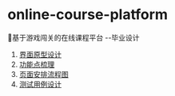 # online-course-platform

📖基于游戏闯关的在线课程平台
                --毕业设计
                
1.	[界面原型设计](https://free.modao.cc/app/TJXUbLNDsUJtfrwSJxk2IsLhA2ISbBJ)
2.	[功能点梳理](http://naotu.baidu.com/file/a4749fff4534d9de98a22cad5c36518b?token=b469690356461cb1)
3.	[页面安排流程图](https://www.processon.com/view/link/5acdc1d3e4b0518eaca53682)
4.	[测试用例设计](https://shimo.im/sheet/x77j5BKjRtoy1uWO)
